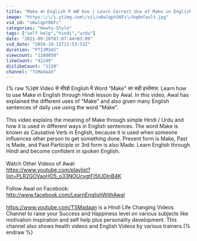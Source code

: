 ```yaml
---
title: "Make का English में सही Use | Learn Correct Use of Make in English Speaking in Hindi | Awal"
image: "https:\/\/i.ytimg.com\/vi\/o6wlqptO6Fc\/hqdefault.jpg"
vid_id: "o6wlqptO6Fc"
categories: "Howto-Style"
tags: ["self help","hindi","urdu"]
date: "2021-09-28T07:07:44+03:00"
vid_date: "2016-10-12T12:53:53Z"
duration: "PT13M34S"
viewcount: "1188050"
likeCount: "42249"
dislikeCount: "1159"
channel: "TsMadaan"
---
```

{% raw %}इस Video से सीखो English में Word &quot;Make&quot; का सही इस्तेमाल. Learn how to use Make in English through Hindi lesson by Awal. In this video, Awal has explained the different uses of &quot;Make&quot; and also given many English sentences of daily use using the word &quot;Make&quot;. <br /><br />This video explains the meaning of Make through simple Hindi / Urdu and how it is used in different ways in English sentences. The word Make is known as Causative Verb in English, because it is used when someone influences other person to get something done. Present form is Make, Past is Made, and Past Participle or 3rd form is also Made. Learn English through Hindi and become confident in spoken English.<br /><br />Watch Other Videos of Awal:<br /><a rel="nofollow" target="blank" href="https://www.youtube.com/playlist?list=PLR2GOVaoHO5_o33NOUcvgtFI5IUDInB4K">https://www.youtube.com/playlist?list=PLR2GOVaoHO5_o33NOUcvgtFI5IUDInB4K</a><br /><br />Follow Awal on Facebook:<br /><a rel="nofollow" target="blank" href="http://www.facebook.com/LearnEnglishWithAwal">http://www.facebook.com/LearnEnglishWithAwal</a> <br /><br /><a rel="nofollow" target="blank" href="https://www.youtube.com/TSMadaan">https://www.youtube.com/TSMadaan</a> is a Hindi Life Changing Videos Channel to raise your Success and Happiness level on various subjects like motivation inspiration and self help plus personality development. This channel also shows health videos and English Videos by various trainers.{% endraw %}
